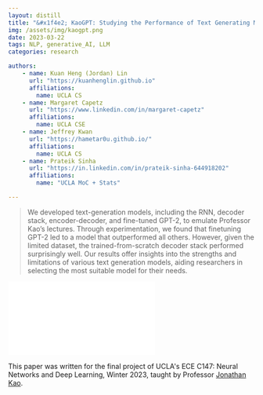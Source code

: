 ```yaml
---
layout: distill
title: "&#x1f4e2; KaoGPT: Studying the Performance of Text Generating Models"
img: /assets/img/kaogpt.png
date: 2023-03-22
tags: NLP, generative_AI, LLM
categories: research

authors:
    - name: Kuan Heng (Jordan) Lin
      url: "https://kuanhenglin.github.io"
      affiliations:
        name: UCLA CS
    - name: Margaret Capetz
      url: "https://www.linkedin.com/in/margaret-capetz"
      affiliations:
        name: UCLA CSE
    - name: Jeffrey Kwan
      url: "https://hametar0u.github.io/"
      affiliations:
        name: UCLA CS
    - name: Prateik Sinha
      url: "https://in.linkedin.com/in/prateik-sinha-644918202"
      affiliations:
        name: "UCLA MoC + Stats"

---
```


> We developed text-generation models, including the RNN, decoder stack, encoder-decoder, and fine-tuned GPT-2, to emulate Professor Kao’s lectures. Through experimentation, we found that finetuning GPT-2 led to a model that outperformed all others. However, given the limited dataset, the trained-from-scratch decoder stack performed surprisingly well. Our results offer insights into the strengths and limitations of various text generation models, aiding researchers in selecting the most suitable model for their needs.

<iframe class="iframe-pdf" src="/assets/pdf/kaogpt.pdf" frameborder="0"></iframe>

This paper was written for the final project of UCLA's ECE C147: Neural Networks and Deep Learning, Winter 2023, taught by Professor [Jonathan Kao](http://seas.ucla.edu/~kao/).